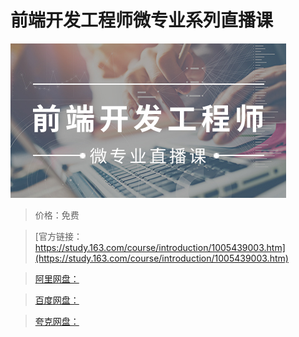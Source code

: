 # 前端开发工程师微专业系列直播课

![img](../../../assets/study163/free/077880d4-2532-4aaa-8ff3-a34aa8c58fc5.jpg)

> 价格：免费

> [官方链接：https://study.163.com/course/introduction/1005439003.htm](https://study.163.com/course/introduction/1005439003.htm)

> [阿里网盘：]()

> [百度网盘：]()

> [夸克网盘：]()
